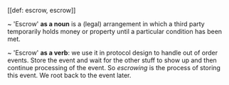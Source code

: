 [[def: escrow, escrow]]

~ 'Escrow' **as a noun** is a (legal) arrangement in which a third party temporarily holds money or property until a particular condition has been met.

~ 'Escrow' **as a verb**: we use it in protocol design to handle out of order events.  Store the event and wait for the other stuff to show up and then continue processing of the event. So _escrowing_ is the process of storing this event. We root back to the event later. 
